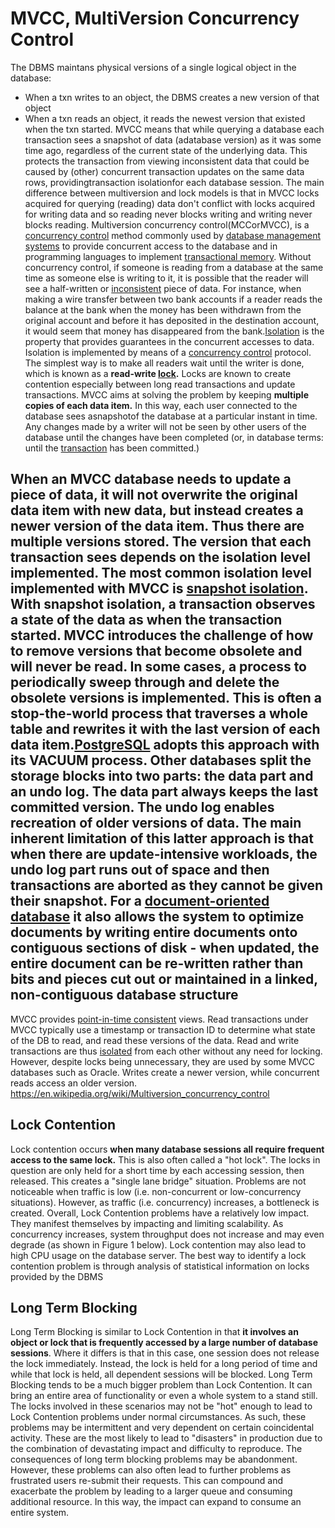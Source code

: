 # MVCC, MultiVersion Concurrency Control

The DBMS maintans physical versions of a single logical object in the database:

- When a txn writes to an object, the DBMS creates a new version of that object
- When a txn reads an object, it reads the newest version that existed when the txn started.
MVCC means that while querying a database each transaction sees a snapshot of data (adatabase version) as it was some time ago, regardless of the current state of the underlying data. This protects the transaction from viewing inconsistent data that could be caused by (other) concurrent transaction updates on the same data rows, providingtransaction isolationfor each database session.
The main difference between multiversion and lock models is that in MVCC locks acquired for querying (reading) data don't conflict with locks acquired for writing data and so reading never blocks writing and writing never blocks reading.
Multiversion concurrency control(MCCorMVCC), is a [concurrency control](https://en.wikipedia.org/wiki/Concurrency_control) method commonly used by [database management systems](https://en.wikipedia.org/wiki/Database_management_system) to provide concurrent access to the database and in programming languages to implement [transactional memory](https://en.wikipedia.org/wiki/Transactional_memory).
Without concurrency control, if someone is reading from a database at the same time as someone else is writing to it, it is possible that the reader will see a half-written or [inconsistent](https://en.wikipedia.org/wiki/Consistency_(database_systems)) piece of data. For instance, when making a wire transfer between two bank accounts if a reader reads the balance at the bank when the money has been withdrawn from the original account and before it has deposited in the destination account, it would seem that money has disappeared from the bank.[Isolation](https://en.wikipedia.org/wiki/ACID#Isolation) is the property that provides guarantees in the concurrent accesses to data. Isolation is implemented by means of a [concurrency control](https://en.wikipedia.org/wiki/Concurrency_control) protocol. The simplest way is to make all readers wait until the writer is done, which is known as a **read-write [lock](https://en.wikipedia.org/wiki/Lock_(database)).** Locks are known to create contention especially between long read transactions and update transactions. MVCC aims at solving the problem by keeping **multiple copies of each data item.** In this way, each user connected to the database sees asnapshotof the database at a particular instant in time. Any changes made by a writer will not be seen by other users of the database until the changes have been completed (or, in database terms: until the [transaction](https://en.wikipedia.org/wiki/Database_transaction) has been committed.)

## When an MVCC database needs to update a piece of data, it will not overwrite the original data item with new data, but instead creates a newer version of the data item. Thus there are multiple versions stored. The version that each transaction sees depends on the isolation level implemented. The most common isolation level implemented with MVCC is [snapshot isolation](https://en.wikipedia.org/wiki/Snapshot_isolation). With snapshot isolation, a transaction observes a state of the data as when the transaction started. MVCC introduces the challenge of how to remove versions that become obsolete and will never be read. In some cases, a process to periodically sweep through and delete the obsolete versions is implemented. This is often a stop-the-world process that traverses a whole table and rewrites it with the last version of each data item.[PostgreSQL](https://en.wikipedia.org/wiki/PostgreSQL) adopts this approach with its VACUUM process. Other databases split the storage blocks into two parts: the data part and an undo log. The data part always keeps the last committed version. The undo log enables recreation of older versions of data. The main inherent limitation of this latter approach is that when there are update-intensive workloads, the undo log part runs out of space and then transactions are aborted as they cannot be given their snapshot. For a [document-oriented database](https://en.wikipedia.org/wiki/Document-oriented_database) it also allows the system to optimize documents by writing entire documents onto contiguous sections of disk - when updated, the entire document can be re-written rather than bits and pieces cut out or maintained in a linked, non-contiguous database structure

MVCC provides [point-in-time consistent](https://en.wikipedia.org/wiki/Data_consistency#Point-in-time_consistency) views. Read transactions under MVCC typically use a timestamp or transaction ID to determine what state of the DB to read, and read these versions of the data. Read and write transactions are thus [isolated](https://en.wikipedia.org/wiki/Isolation_(database_systems)) from each other without any need for locking. However, despite locks being unnecessary, they are used by some MVCC databases such as Oracle. Writes create a newer version, while concurrent reads access an older version.
<https://en.wikipedia.org/wiki/Multiversion_concurrency_control>

## Lock Contention

Lock contention occurs **when many database sessions all require frequent access to the same lock.** This is also often called a "hot lock". The locks in question are only held for a short time by each accessing session, then released. This creates a "single lane bridge" situation. Problems are not noticeable when traffic is low (i.e. non-concurrent or low-concurrency situations). However, as traffic (i.e. concurrency) increases, a bottleneck is created.
Overall, Lock Contention problems have a relatively low impact. They manifest themselves by impacting and limiting scalability. As concurrency increases, system throughput does not increase and may even degrade (as shown in Figure 1 below). Lock contention may also lead to high CPU usage on the database server.
The best way to identify a lock contention problem is through analysis of statistical information on locks provided by the DBMS

## Long Term Blocking

Long Term Blocking is similar to Lock Contention in that **it involves an object or lock that is frequently accessed by a large number of database sessions**. Where it differs is that in this case, one session does not release the lock immediately. Instead, the lock is held for a long period of time and while that lock is held, all dependent sessions will be blocked.
Long Term Blocking tends to be a much bigger problem than Lock Contention. It can bring an entire area of functionality or even a whole system to a stand still. The locks involved in these scenarios may not be "hot" enough to lead to Lock Contention problems under normal circumstances. As such, these problems may be intermittent and very dependent on certain coincidental activity. These are the most likely to lead to "disasters" in production due to the combination of devastating impact and difficulty to reproduce.
The consequences of long term blocking problems may be abandonment. However, these problems can also often lead to further problems as frustrated users re-submit their requests. This can compound and exacerbate the problem by leading to a larger queue and consuming additional resource. In this way, the impact can expand to consume an entire system.
